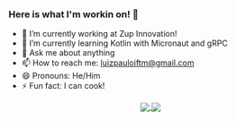 ### Here is what I'm workin on! 👋

- 🔭 I’m currently working at Zup Innovation!
- 🌱 I’m currently learning Kotlin with Micronaut and gRPC
- 💬 Ask me about anything
- 📫 How to reach me: luizpauloiftm@gmail.com
- 😄 Pronouns: He/Him
- ⚡ Fun fact: I can cook!


<div align="center">
  <a href="https://github.com/luizpcarvalho/github-readme-stats">
    <img align="center" src="https://github-readme-stats.vercel.app/api/top-langs/?username=luizpcarvalho&layout=compact" />
  </a>
  <a href="https://github.com/luizpcarvalho/github-readme-stats">
    <img align="center" src="https://github-readme-stats.vercel.app/api?username=luizpcarvalho&show_icons=true" />
  </a>
</div>
